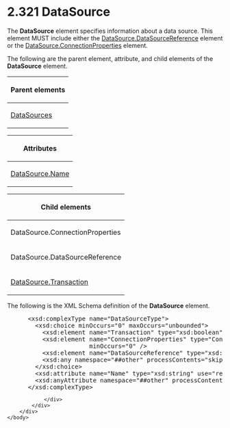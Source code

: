 <html dir="LTR" xmlns:mshelp="http://msdn.microsoft.com/mshelp" xmlns:ddue="http://ddue.schemas.microsoft.com/authoring/2003/5" xmlns:xlink="http://www.w3.org/1999/xlink" xmlns:tool="http://www.microsoft.com/tooltip">
    <head>
        <meta http-equiv="Content-Type" content="text/html; CHARSET=utf-8"></meta>
        <meta name="save" content="history"></meta>
        <title>2.321 DataSource</title>
        <xml>
            <mshelp:toctitle title="2.321 DataSource"></mshelp:toctitle>
            <mshelp:rltitle title="[MS-RDL]: DataSource"></mshelp:rltitle>
            <mshelp:keyword index="A" term="0f098196-d1a1-4668-ac38-70331cc05041"></mshelp:keyword>
            <mshelp:attr name="DCSext.ContentType" value="open specification"></mshelp:attr>
            <mshelp:attr name="AssetID" value="0f098196-d1a1-4668-ac38-70331cc05041"></mshelp:attr>
            <mshelp:attr name="TopicType" value="kbRef"></mshelp:attr>
            <mshelp:attr name="DCSext.Title" value="[MS-RDL]: DataSource" />
        </xml>
    </head>
    <body>
        <div id="header">
            <h1 class="heading">2.321 DataSource</h1>
        </div>
        <div id="mainSection">
            <div id="mainBody">
                <div id="allHistory" class="saveHistory"></div>
                <div id="sectionSection0" class="section" name="collapseableSection">
                    

<p>The <b>DataSource</b> element specifies information about a
data source. This element MUST include either the <a href="d8f6528a-e950-44ab-9d7f-1536bd5c2497.htm">DataSource.DataSourceReference</a>
element or the <a href="66ba68b2-3d03-443a-bcc1-4cf0f53012a5.htm">DataSource.ConnectionProperties</a>
element.</p>

<p>The following are the parent element, attribute, and child
elements of the <b>DataSource</b> element.</p>

<table>
 <thead>
  <tr>
   <th>
   <p>Parent elements</p>
   </th>
  </tr>
 </thead>
 <tr>
  <td>
  <p><a href="9c54b70c-c593-422b-aa16-33cb335927a1.htm">DataSources</a></p>
  </td>
 </tr>
</table>

<p> </p>

<table>
 <thead>
  <tr>
   <th>
   <p>Attributes</p>
   </th>
  </tr>
 </thead>
 <tr>
  <td>
  <p><a href="27368ea8-b546-426c-818f-4ccbcad12352.htm">DataSource.Name</a></p>
  </td>
 </tr>
</table>

<p> </p>

<table>
 <thead>
  <tr>
   <th>
   <p>Child elements</p>
   </th>
  </tr>
 </thead>
 <tr>
  <td>
  <p>DataSource.ConnectionProperties </p>
  </td>
 </tr>
 <tr>
  <td>
  <p>DataSource.DataSourceReference </p>
  </td>
 </tr>
 <tr>
  <td>
  <p><a href="07443518-26ad-46cb-8ec6-eb5867a3271d.htm">DataSource.Transaction</a>
  </p>
  </td>
 </tr>
</table>

<p>The following is the XML Schema definition of the <b>DataSource</b>
element.</p>

<dl>
<dd>
<div><pre> &lt;xsd:complexType name=&quot;DataSourceType&quot;&gt;
   &lt;xsd:choice minOccurs=&quot;0&quot; maxOccurs=&quot;unbounded&quot;&gt;
     &lt;xsd:element name=&quot;Transaction&quot; type=&quot;xsd:boolean&quot; minOccurs=&quot;0&quot; /&gt;
     &lt;xsd:element name=&quot;ConnectionProperties&quot; type=&quot;ConnectionPropertiesType&quot; 
                  minOccurs=&quot;0&quot; /&gt;
     &lt;xsd:element name=&quot;DataSourceReference&quot; type=&quot;xsd:string&quot; minOccurs=&quot;0&quot; /&gt;
     &lt;xsd:any namespace=&quot;##other&quot; processContents=&quot;skip&quot; /&gt;
   &lt;/xsd:choice&gt;
   &lt;xsd:attribute name=&quot;Name&quot; type=&quot;xsd:string&quot; use=&quot;required&quot; /&gt;
   &lt;xsd:anyAttribute namespace=&quot;##other&quot; processContents=&quot;skip&quot; /&gt;
 &lt;/xsd:complexType&gt;
</pre></div>
</dd></dl>


                </div>
            </div>
        </div>
    </body>
</html>
